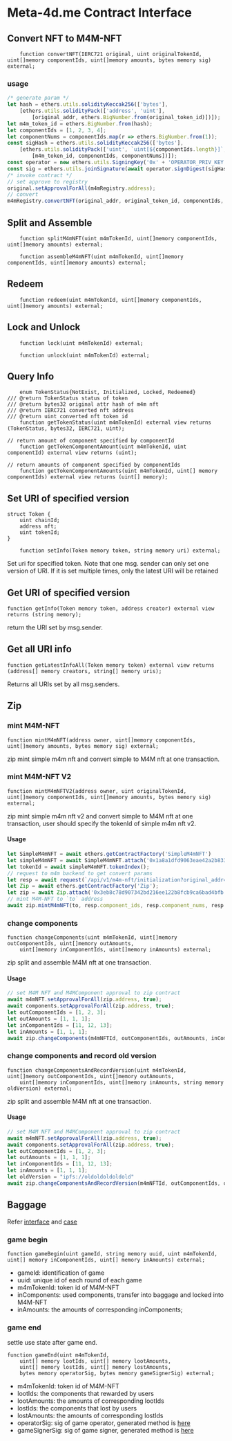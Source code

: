 # Meta-4d.me Contract Interface

## Convert NFT to M4M-NFT

```solidity
    function convertNFT(IERC721 original, uint originalTokenId, uint[]memory componentIds, uint[]memory amounts, bytes memory sig) external;
```

### usage

```js
/* generate param */
let hash = ethers.utils.solidityKeccak256(['bytes'],
    [ethers.utils.solidityPack(['address', 'uint'],
        [original_addr, ethers.BigNumber.from(original_token_id)])]);
let m4m_token_id = ethers.BigNumber.from(hash);
let componentIds = [1, 2, 3, 4];
let componentNums = componentIds.map(r => ethers.BigNumber.from(1));
const sigHash = ethers.utils.solidityKeccak256(['bytes'],
    [ethers.utils.solidityPack(['uint', `uint[${componentIds.length}]`, `uint[${componentNums.length}]`],
        [m4m_token_id, componentIds, componentNums])]);
const operator = new ethers.utils.SigningKey('0x' + 'OPERATOR_PRIV_KEY');
const sig = ethers.utils.joinSignature(await operator.signDigest(sigHash));
/* invoke contract */
// set approve to registry
original.setApprovalForAll(m4mRegistry.address);
// convert
m4mRegistry.convertNFT(original_addr, original_token_id, componentIds, componentNums, sig);
```

## Split and Assemble

```solidity
    function splitM4mNFT(uint m4mTokenId, uint[]memory componentIds, uint[]memory amounts) external;

    function assembleM4mNFT(uint m4mTokenId, uint[]memory componentIds, uint[]memory amounts) external;
```

## Redeem

```solidity
    function redeem(uint m4mTokenId, uint[]memory componentIds, uint[]memory amounts) external;
```

## Lock and Unlock

```solidity
    function lock(uint m4mTokenId) external;

    function unlock(uint m4mTokenId) external;
```

## Query Info

```solidity
    enum TokenStatus{NotExist, Initialized, Locked, Redeemed}
/// @return TokenStatus status of token
/// @return bytes32 original attr hash of m4m nft
/// @return IERC721 converted nft address
/// @return uint converted nft token id
    function getTokenStatus(uint m4mTokenId) external view returns (TokenStatus, bytes32, IERC721, uint);

// return amount of component specified by componentId
    function getTokenComponentAmount(uint m4mTokenId, uint componentId) external view returns (uint);

// return amounts of component specified by componentIds
    function getTokenComponentAmounts(uint m4mTokenId, uint[] memory componentIds) external view returns (uint[] memory);
```

## Set URI of specified version

```solidity
struct Token {
    uint chainId;
    address nft;
    uint tokenId;
}

    function setInfo(Token memory token, string memory uri) external;
```

Set uri for specified token. Note that one msg. sender can only set one version of URI. If it is set multiple times,
only the latest URI will be retained

## Get URI of specified version

```solidity
function getInfo(Token memory token, address creator) external view returns (string memory);
```

return the URI set by msg.sender.

## Get all URI info

```solidity
function getLatestInfoAll(Token memory token) external view returns (address[] memory creators, string[] memory uris);
```

Returns all URIs set by all msg.senders.

## Zip

### mint M4M-NFT

```solidity
function mintM4mNFT(address owner, uint[]memory componentIds, uint[]memory amounts, bytes memory sig) external;
```

zip mint simple m4m nft and convert simple to M4M nft at one transaction.

### mint M4M-NFT V2

```solidity
function mintM4mNFTV2(address owner, uint originalTokenId, uint[]memory componentIds, uint[]memory amounts, bytes memory sig) external;
```

zip mint simple m4m nft v2 and convert simple to M4M nft at one transaction, user should specify the tokenId of simple
m4m nft v2.

#### Usage

```js
let SimpleM4mNFT = await ethers.getContractFactory('SimpleM4mNFT')
let simpleM4mNFT = await SimpleM4mNFT.attach('0x1a8a1dfd9063eae42a2b8339966fbea388430ca4');
let tokenId = await simpleM4mNFT.tokenIndex();
// request to m4m backend to get convert params
let resp = await request(`/api/v1/m4m-nft/initialization?original_addr=${simpleM4mNFT.address}&&original_token_id=${tokenId.toString()}&&chain_name=mumbai`);
let Zip = await ethers.getContractFactory('Zip');
let zip = await Zip.attach('0x3eb8c78d907342bd216ee122b8fcb9ca6bad4bfb');
// mint M4M-NFT to `to` address
await zip.mintM4mNFT(to, resp.component_ids, resp.component_nums, resp.sig);
```

### change components

```solidity
function changeComponents(uint m4mTokenId, uint[]memory outComponentIds, uint[]memory outAmounts,
    uint[]memory inComponentIds, uint[]memory inAmounts) external;
```

zip split and assemble M4M nft at one transaction.

#### Usage

```js
// set M4M NFT and M4MComponent approval to zip contract
await m4mNFT.setApprovalForAll(zip.address, true);
await components.setApprovalForAll(zip.address, true);
let outComponentIds = [1, 2, 3];
let outAmounts = [1, 1, 1];
let inComponentIds = [11, 12, 13];
let inAmounts = [1, 1, 1];
await zip.changeComponents(m4mNFTId, outComponentIds, outAmounts, inComponentIds, inAmounts);
```

### change components and record old version

```solidity
function changeComponentsAndRecordVersion(uint m4mTokenId, uint[]memory outComponentIds, uint[]memory outAmounts,
    uint[]memory inComponentIds, uint[]memory inAmounts, string memory oldVersion) external;
```

zip split and assemble M4M nft at one transaction.

#### Usage

```js
// set M4M NFT and M4MComponent approval to zip contract
await m4mNFT.setApprovalForAll(zip.address, true);
await components.setApprovalForAll(zip.address, true);
let outComponentIds = [1, 2, 3];
let outAmounts = [1, 1, 1];
let inComponentIds = [11, 12, 13];
let inAmounts = [1, 1, 1];
let oldVersion = "ipfs://oldoldoldoldold"
await zip.changeComponentsAndRecordVersion(m4mNFTId, outComponentIds, outAmounts, inComponentIds, inAmounts, oldVersion);
```

## Baggage

Refer [interface](../contracts/interfaces/IM4mBaggage.sol) and [case](../test/TestBaggage.js)

### game begin

```solidity
function gameBegin(uint gameId, string memory uuid, uint m4mTokenId, uint[] memory inComponentIds, uint[] memory inAmounts) external;
```

- gameId: identification of game
- uuid: unique id of each round of each game
- m4mTokenId: token id of M4M-NFT
- inComponents: used components, transfer into baggage and locked into M4M-NFT
- inAmounts: the amounts of corresponding inComponents;

### game end

settle use state after game end.

```solidity
function gameEnd(uint m4mTokenId,
    uint[] memory lootIds, uint[] memory lootAmounts,
    uint[] memory lostIds, uint[] memory lostAmounts,
    bytes memory operatorSig, bytes memory gameSignerSig) external;
```

- m4mTokenId: token id of M4M-NFT
- lootIds: the components that rewarded by users
- lootAmounts: the amounts of corresponding lootIds
- lostIds: the components that lost by users
- lostAmounts: the amounts of corresponding lostIds
- operatorSig: sig of game operator, generated method is [here](../test/TestBaggage.js#L91)
- gameSignerSig: sig of game signer, generated method is [here](../test/TestBaggage.js#L92)
